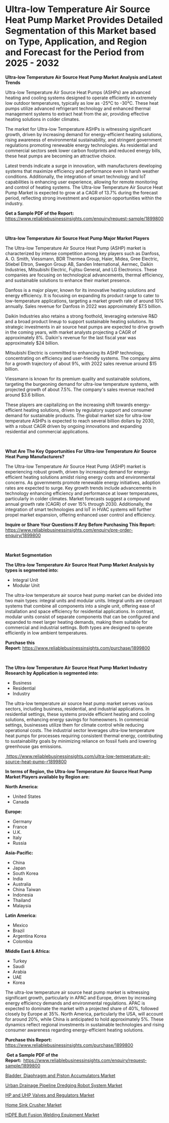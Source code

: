 <p><h1>Ultra-low Temperature Air Source Heat Pump Market Provides Detailed Segmentation of this Market based on Type, Application, and Region and Forecast for the Period from 2025 - 2032</h1></p><p><strong>Ultra-low Temperature Air Source Heat Pump Market Analysis and Latest Trends</strong></p>
<p><p>Ultra-low Temperature Air Source Heat Pumps (ASHPs) are advanced heating and cooling systems designed to operate efficiently in extremely low outdoor temperatures, typically as low as -25°C to -30°C. These heat pumps utilize advanced refrigerant technology and enhanced thermal management systems to extract heat from the air, providing effective heating solutions in colder climates. </p><p>The market for Ultra-low Temperature ASHPs is witnessing significant growth, driven by increasing demand for energy-efficient heating solutions, rising awareness of environmental sustainability, and stringent government regulations promoting renewable energy technologies. As residential and commercial sectors seek lower carbon footprints and reduced energy bills, these heat pumps are becoming an attractive choice.</p><p>Latest trends indicate a surge in innovation, with manufacturers developing systems that maximize efficiency and performance even in harsh weather conditions. Additionally, the integration of smart technology and IoT capabilities is enhancing user experience, allowing for remote monitoring and control of heating systems. The Ultra-low Temperature Air Source Heat Pump Market is expected to grow at a CAGR of 13.7% during the forecast period, reflecting strong investment and expansion opportunities within the industry.</p></p>
<p><strong>Get a Sample PDF of the Report:&nbsp;</strong> <a href="https://www.reliablebusinessinsights.com/enquiry/request-sample/1899800?utm_campaign=1106&utm_medium=2&utm_source=Github&utm_content=ia&utm_term=01032025&utm_id=ultra-low-temperature-air-source-heat-pump">https://www.reliablebusinessinsights.com/enquiry/request-sample/1899800</a></p>
<p>&nbsp;</p>
<p><strong>Ultra-low Temperature Air Source Heat Pump Major Market Players</strong></p>
<p><p>The Ultra-low Temperature Air Source Heat Pump (ASHP) market is characterized by intense competition among key players such as Danfoss, A. O. Smith, Viessmann, BDR Thermea Group, Haier, Midea, Gree Electric, Stiebel Eltron, Swegon Group AB, Sanden International, Aermec, Daikin Industries, Mitsubishi Electric, Fujitsu General, and LG Electronics. These companies are focusing on technological advancements, thermal efficiency, and sustainable solutions to enhance their market presence.</p><p>Danfoss is a major player, known for its innovative heating solutions and energy efficiency. It is focusing on expanding its product range to cater to low-temperature applications, targeting a market growth rate of around 10% annually. Sales revenue for Danfoss in 2022 was approximately $7.5 billion.</p><p>Daikin Industries also retains a strong foothold, leveraging extensive R&D and a broad product lineup to support sustainable heating solutions. Its strategic investments in air source heat pumps are expected to drive growth in the coming years, with market analysts projecting a CAGR of approximately 8%. Daikin's revenue for the last fiscal year was approximately $24 billion.</p><p>Mitsubishi Electric is committed to enhancing its ASHP technology, concentrating on efficiency and user-friendly systems. The company aims for a growth trajectory of about 9%, with 2022 sales revenue around $15 billion.</p><p>Viessmann is known for its premium quality and sustainable solutions, targeting the burgeoning demand for ultra-low temperature systems, with projected growth of about 7.5%. The company's sales revenue reached around $3.6 billion.</p><p>These players are capitalizing on the increasing shift towards energy-efficient heating solutions, driven by regulatory support and consumer demand for sustainable products. The global market size for ultra-low temperature ASHPs is expected to reach several billion dollars by 2030, with a robust CAGR driven by ongoing innovations and expanding residential and commercial applications.</p></p>
<p>&nbsp;</p>
<p><strong>What Are The Key Opportunities For Ultra-low Temperature Air Source Heat Pump Manufacturers?</strong></p>
<p><p>The Ultra-low Temperature Air Source Heat Pump (ASHP) market is experiencing robust growth, driven by increasing demand for energy-efficient heating solutions amidst rising energy costs and environmental concerns. As governments promote renewable energy initiatives, adoption rates are expected to surge. Key growth trends include advancements in technology enhancing efficiency and performance at lower temperatures, particularly in colder climates. Market forecasts suggest a compound annual growth rate (CAGR) of over 15% through 2030. Additionally, the integration of smart technologies and IoT in HVAC systems will further propel market expansion, offering enhanced user control and efficiency.</p></p>
<p><strong>Inquire or Share Your Questions If Any Before Purchasing This Report:</strong> <a href="https://www.reliablebusinessinsights.com/enquiry/pre-order-enquiry/1899800?utm_campaign=1106&utm_medium=2&utm_source=Github&utm_content=ia&utm_term=01032025&utm_id=ultra-low-temperature-air-source-heat-pump">https://www.reliablebusinessinsights.com/enquiry/pre-order-enquiry/1899800</a></p>
<p>&nbsp;</p>
<p><strong>Market Segmentation</strong></p>
<p><strong>The Ultra-low Temperature Air Source Heat Pump Market Analysis by types is segmented into:</strong></p>
<p><ul><li>Integral Unit</li><li>Modular Unit</li></ul></p>
<p><p>The ultra-low temperature air source heat pump market can be divided into two main types: integral units and modular units. Integral units are compact systems that combine all components into a single unit, offering ease of installation and space efficiency for residential applications. In contrast, modular units consist of separate components that can be configured and expanded to meet larger heating demands, making them suitable for commercial and industrial settings. Both types are designed to operate efficiently in low ambient temperatures.</p></p>
<p><strong>Purchase this Report:&nbsp;</strong><a href="https://www.reliablebusinessinsights.com/purchase/1899800?utm_campaign=1106&utm_medium=2&utm_source=Github&utm_content=ia&utm_term=01032025&utm_id=ultra-low-temperature-air-source-heat-pump">https://www.reliablebusinessinsights.com/purchase/1899800</a></p>
<p>&nbsp;</p>
<p><strong>The Ultra-low Temperature Air Source Heat Pump Market Industry Research by Application is segmented into:</strong></p>
<p><ul><li>Business</li><li>Residential</li><li>Industry</li></ul></p>
<p><p>The ultra-low temperature air source heat pump market serves various sectors, including business, residential, and industrial applications. In residential settings, these systems provide efficient heating and cooling solutions, enhancing energy savings for homeowners. In commercial settings, businesses utilize them for climate control while reducing operational costs. The industrial sector leverages ultra-low temperature heat pumps for processes requiring consistent thermal energy, contributing to sustainability goals by minimizing reliance on fossil fuels and lowering greenhouse gas emissions.</p></p>
<p><a href="https://www.reliablebusinessinsights.com/ultra-low-temperature-air-source-heat-pump-r1899800?utm_campaign=1106&utm_medium=2&utm_source=Github&utm_content=ia&utm_term=01032025&utm_id=ultra-low-temperature-air-source-heat-pump">&nbsp;https://www.reliablebusinessinsights.com/ultra-low-temperature-air-source-heat-pump-r1899800</a></p>
<p><strong>In terms of Region, the Ultra-low Temperature Air Source Heat Pump Market Players available by Region are:</strong></p>
<p>
    <p> <strong> North America: </strong>
        <ul>
            <li>United States</li>
            <li>Canada</li>
        </ul>
        </p> 
    <p> <strong> Europe: </strong>
        <ul>
            <li>Germany</li>
            <li>France</li>
            <li>U.K.</li>
            <li>Italy</li>
            <li>Russia</li>
        </ul>
        </p> 
    <p> <strong> Asia-Pacific: </strong>
        <ul>
            <li>China</li>
            <li>Japan</li>
            <li>South Korea</li>
            <li>India</li>
            <li>Australia</li>
            <li>China Taiwan</li>
            <li>Indonesia</li>
            <li>Thailand</li>
            <li>Malaysia</li>
        </ul>
        </p> 
    <p> <strong> Latin America: </strong>
        <ul>
            <li>Mexico</li>
            <li>Brazil</li>
            <li>Argentina Korea</li>
            <li>Colombia</li>
        </ul>
        </p> 
    <p> <strong> Middle East & Africa: </strong>
        <ul>
            <li>Turkey</li>
            <li>Saudi</li>
            <li>Arabia</li>
            <li>UAE</li>
            <li>Korea</li>
        </ul>
    </p>
    </p>
<p><p>The ultra-low temperature air source heat pump market is witnessing significant growth, particularly in APAC and Europe, driven by increasing energy efficiency demands and environmental regulations. APAC is expected to dominate the market with a projected share of 40%, followed closely by Europe at 35%. North America, particularly the USA, will account for around 20%, while China is anticipated to hold approximately 5%. These dynamics reflect regional investments in sustainable technologies and rising consumer awareness regarding energy-efficient heating solutions.</p></p>
<p><strong>Purchase this Report: </strong><a href="https://www.reliablebusinessinsights.com/purchase/1899800?utm_campaign=1106&utm_medium=2&utm_source=Github&utm_content=ia&utm_term=01032025&utm_id=ultra-low-temperature-air-source-heat-pump">https://www.reliablebusinessinsights.com/purchase/1899800</a></p>
<p>&nbsp;<strong>Get a Sample PDF of the Report:&nbsp;&nbsp;</strong><a href="https://www.reliablebusinessinsights.com/enquiry/request-sample/1899800?utm_campaign=1106&utm_medium=2&utm_source=Github&utm_content=ia&utm_term=01032025&utm_id=ultra-low-temperature-air-source-heat-pump">https://www.reliablebusinessinsights.com/enquiry/request-sample/1899800</a></p>
<p><strong></strong></p>
<p><p><a href="https://github.com/iquiseeboli/Market-Research-Report-List-1/blob/main/bladder-diaphragm-and-piston-accumulators-market.md?utm_campaign=1106&utm_medium=2&utm_source=Github&utm_content=ia&utm_term=01032025&utm_id=ultra-low-temperature-air-source-heat-pump">Bladder, Diaphragm and Piston Accumulators Market</a></p><p><a href="https://github.com/haimamuirev8/Market-Research-Report-List-1/blob/main/urban-drainage-pipeline-dredging-robot-system-market.md?utm_campaign=1106&utm_medium=2&utm_source=Github&utm_content=ia&utm_term=01032025&utm_id=ultra-low-temperature-air-source-heat-pump">Urban Drainage Pipeline Dredging Robot System Market</a></p><p><a href="https://github.com/ludongfomban/Market-Research-Report-List-1/blob/main/hp-and-uhp-valves-and-regulators-market.md?utm_campaign=1106&utm_medium=2&utm_source=Github&utm_content=ia&utm_term=01032025&utm_id=ultra-low-temperature-air-source-heat-pump">HP and UHP Valves and Regulators Market</a></p><p><a href="https://github.com/giardafshaxb/Market-Research-Report-List-1/blob/main/home-sink-crusher-market.md?utm_campaign=1106&utm_medium=2&utm_source=Github&utm_content=ia&utm_term=01032025&utm_id=ultra-low-temperature-air-source-heat-pump">Home Sink Crusher Market</a></p><p><a href="https://github.com/naulasulakr0/Market-Research-Report-List-1/blob/main/hdpe-butt-fusion-welding-equipment-market.md?utm_campaign=1106&utm_medium=2&utm_source=Github&utm_content=ia&utm_term=01032025&utm_id=ultra-low-temperature-air-source-heat-pump">HDPE Butt Fusion Welding Equipment Market</a></p></p>